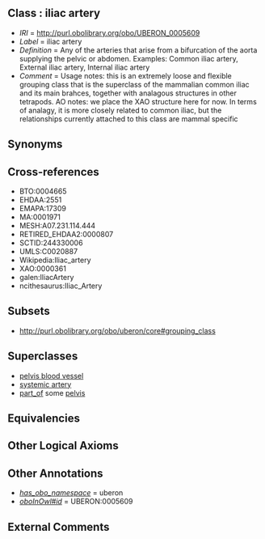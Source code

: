 
## Class : iliac artery

 * *IRI* = http://purl.obolibrary.org/obo/UBERON_0005609
 * *Label* = iliac artery
 * *Definition* = Any of the arteries that arise from a bifurcation of the aorta supplying the pelvic or abdomen. Examples: Common iliac artery, External iliac artery, Internal iliac artery
 * *Comment* = Usage notes: this is an extremely loose and flexible grouping class that is the superclass of the mammalian common iliac and its main brahces, together with analagous structures in other tetrapods. AO notes: we place the XAO structure here for now. In terms of analagy, it is more closely related to common iliac, but the relationships currently attached to this class are mammal specific

## Synonyms


## Cross-references

 * BTO:0004665
 * EHDAA:2551
 * EMAPA:17309
 * MA:0001971
 * MESH:A07.231.114.444
 * RETIRED_EHDAA2:0000807
 * SCTID:244330006
 * UMLS:C0020887
 * Wikipedia:Iliac_artery
 * XAO:0000361
 * galen:IliacArtery
 * ncithesaurus:Iliac_Artery

## Subsets

 * http://purl.obolibrary.org/obo/uberon/core#grouping_class

## Superclasses

 * [pelvis blood vessel](../../UBERON/20/UBERON_0003520.md)
 * [systemic artery](../../UBERON/73/UBERON_0004573.md)
 * [part_of](../../BFO/50/BFO_0000050.md) some [pelvis](../../UBERON/55/UBERON_0002355.md)

## Equivalencies


## Other Logical Axioms


## Other Annotations

 * *[has_obo_namespace](../../ce/oboInOwl#hasOBONamespace.md)* = uberon
 * *[oboInOwl#id](../../id/oboInOwl#id.md)* = UBERON:0005609

## External Comments

